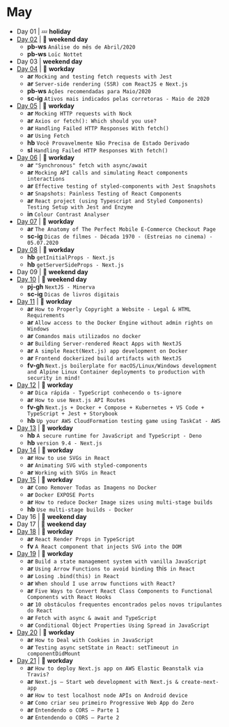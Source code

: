 # May

- Day 01 | :zzz: **holiday**
- [Day 02](05-02-2020.md) | :sunrise_over_mountains: **weekend day**
  - **pb-ws** `Análise do mês de Abril/2020`
  - **pb-ws** `Loïc Nottet`
- Day 03 | **weekend day**
- [Day 04](05-04-2020.md) | :construction_worker: **workday**
  - **ar** `Mocking and testing fetch requests with Jest`
  - **ar** `Server-side rendering (SSR) com ReactJS e Next.js`
  - **pb-ws** `Ações recomendadas para Maio/2020`
  - **sc-ig** `Ativos mais indicados pelas corretoras - Maio de 2020`
- [Day 05](05-05-2020.md) | :construction_worker: **workday**
  - **ar** `Mocking HTTP requests with Nock`
  - **ar** `Axios or fetch(): Which should you use?`
  - **ar** `Handling Failed HTTP Responses With fetch()`
  - **ar** `Using Fetch`
  - **hb** `Você Provavelmente Não Precisa de Estado Derivado`
  - **sl** `Handling Failed HTTP Responses With fetch()`
- [Day 06](05-06-2020.md) | :construction_worker: **workday**
  - **ar** `"Synchronous" fetch with async/await`
  - **ar** `Mocking API calls and simulating React components interactions`
  - **ar** `Effective testing of styled-components with Jest Snapshots`
  - **ar** `Snapshots: Painless Testing of React Components`
  - **ar** `React project (using Typescript and Styled Components) Testing Setup with Jest and Enzyme`
  - **in** `Colour Contrast Analyser`
- [Day 07](05-07-2020.md) | :construction_worker: **workday**
  - **ar** `The Anatomy of The Perfect Mobile E-Commerce Checkout Page`
  - **sc-ig** `Dicas de filmes - Década 1970 - (Estreias no cinema) - 05.07.2020`
- [Day 08](05-08-2020.md) | :construction_worker: **workday**
  - **hb** `getInitialProps - Next.js`
  - **hb** `getServerSideProps - Next.js`
- Day 09 | :sunrise_over_mountains: **weekend day**
- [Day 10](05-10-2020.md) | :sunrise_over_mountains: **weekend day**
  - **pj-gh** `NextJS - Minerva`
  - **sc-ig** `Dicas de livros digitais`
- [Day 11](05-11-2020.md) | :construction_worker: **workday**
  - **ar** `How to Properly Copyright a Website - Legal & HTML Requirements`
  - **ar** `Allow access to the Docker Engine without admin rights on Windows`
  - **ar** `Comandos mais utilizados no docker`
  - **ar** `Building Server-rendered React Apps with NextJS`
  - **ar** `A simple React(Next.js) app development on Docker`
  - **ar** `Frontend dockerized build artifacts with NextJS`
  - **fv-gh** `Next.js boilerplate for macOS/Linux/Windows development and Alpine Linux Container deployments to production with security in mind!`
- [Day 12](05-12-2020.md) | :construction_worker: **workday**
  - **ar** `Dica rápida - TypeScript conhecendo o ts-ignore`
  - **ar** `How to use Next.js API Routes`
  - **fv-gh** `Next.js + Docker + Compose + Kubernetes + VS Code + TypeScript + Jest + Storybook`
  - **hb** `Up your AWS CloudFormation testing game using TaskCat - AWS`
- [Day 13](05-13-2020.md) | :construction_worker: **workday**
  - **hb** `A secure runtime for JavaScript and TypeScript - Deno`
  - **hb** `version 9.4 - Next.js`
- [Day 14](05-14-2020.md) | :construction_worker: **workday**
  - **ar** `How to use SVGs in React`
  - **ar** `Animating SVG with styled-components`
  - **ar** `Working with SVGs in React`
- [Day 15](05-15-2020.md) | :construction_worker: **workday**
  - **ar** `Como Remover Todas as Imagens no Docker`
  - **ar** `Docker EXPOSE Ports`
  - **ar** `How to reduce Docker Image sizes using multi-stage builds`
  - **hb** `Use multi-stage builds - Docker`
- Day 16 | :sunrise_over_mountains: **weekend day**
- Day 17 | :sunrise_over_mountains: **weekend day**
- [Day 18](05-18-2020.md) | :construction_worker: **workday**
  - **ar** `React Render Props in TypeScript`
  - **fv** `A React component that injects SVG into the DOM`
- [Day 19](05-19-2020.md) | :construction_worker: **workday**
  - **ar** `Build a state management system with vanilla JavaScript`
  - **ar** `Using Arrow Functions to avoid binding `this` in React`
  - **ar** `Losing .bind(this) in React`
  - **ar** `When should I use arrow functions with React?`
  - **ar** `Five Ways to Convert React Class Components to Functional Components with React Hooks`
  - **ar** `10 obstáculos frequentes encontrados pelos novos tripulantes do React`
  - **ar** `Fetch with async & await and TypeScript`
  - **ar** `Conditional Object Properties Using Spread in JavaScript`
- [Day 20](05-20-2020.md) | :construction_worker: **workday**
  - **ar** `How to Deal with Cookies in JavaScript`
  - **ar** `Testing async setState in React: setTimeout in componentDidMount`
- [Day 21](05-21-2020.md) | :construction_worker: **workday**
  - **ar** `How to deploy Next.js app on AWS Elastic Beanstalk via Travis?`
  - **ar** `Next.js — Start web development with Next.js & create-next-app`
  - **ar** `How to test localhost node APIs on Android device`
  - **ar** `Como criar seu primeiro Progressive Web App do Zero`
  - **ar** `Entendendo o CORS — Parte 1`
  - **ar** `Entendendo o CORS — Parte 2`
